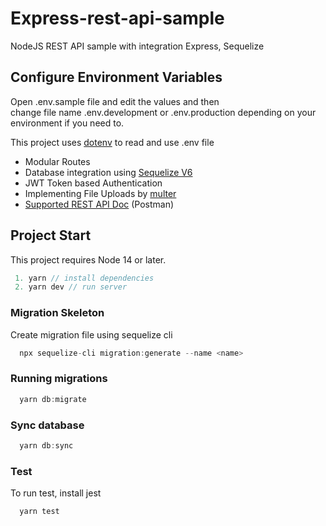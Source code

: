 # Express-rest-api-sample

NodeJS REST API sample with integration Express, Sequelize

## Configure Environment Variables

Open .env.sample file and edit the values and then  
change file name .env.development or .env.production depending on your environment if you need to.

This project uses [dotenv](https://www.npmjs.com/package/dotenv) to read and use .env file

- Modular Routes
- Database integration using [Sequelize V6](https://sequelize.org/master/)
- JWT Token based Authentication
- Implementing File Uploads by [multer](https://www.npmjs.com/package/multer)
- [Supported REST API Doc](https://documenter.getpostman.com/view/4627621/Tz5jfft1) (Postman)

## Project Start

This project requires Node 14 or later.

```javascript
 1. yarn // install dependencies
 2. yarn dev // run server

```

### Migration Skeleton

Create migration file using sequelize cli

```javascript
  npx sequelize-cli migration:generate --name <name>
```

### Running migrations

```javascript
  yarn db:migrate
```

### Sync database

```javascript
  yarn db:sync
```

### Test

To run test, install jest

```javascript
  yarn test
```
